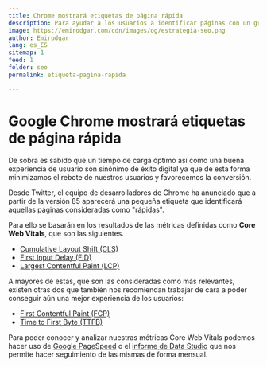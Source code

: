 ```yaml
---
title: Chrome mostrará etiquetas de página rápida
description: Para ayudar a los usuarios a identificar páginas con un gran tiempo de carga, Chrome mostrará una etiqueta para identificar unos buenos valores en las Core Web Vitals.
image: https://emirodgar.com/cdn/images/og/estrategia-seo.png
author: Emirodgar
lang: es_ES
sitemap: 1
feed: 1
folder: seo
permalink: etiqueta-pagina-rapida

--- 
```


# Google Chrome mostrará etiquetas de página rápida

De sobra es sabido que un tiempo de carga óptimo así como una buena experiencia de usuario son sinónimo de éxito digital ya que de esta forma minimizamos el rebote de nuestros usuarios y favorecemos la conversión.

Desde Twitter, el equipo de desarrolladores de Chrome ha anunciado que a partir de la versión 85 aparecerá una pequeña etiqueta que identificará aquellas páginas consideradas como "rápidas".

<amp-twitter 
  width="375"
  height="472"
  layout="responsive"
  data-tweetid="1295390463038349312">
</amp-twitter>

Para ello se basarán en los resultados de las métricas definidas como **Core Web Vitals**, que son las siguientes.

-   [Cumulative Layout Shift (CLS)](https://web.dev/cls/)
-   [First Input Delay (FID)](https://web.dev/fid/)
-   [Largest Contentful Paint (LCP)](https://web.dev/lcp/)

A mayores de estas, que son las consideradas como más relevantes, existen otras dos que también nos recomiendan trabajar de cara a poder conseguir aún una mejor experiencia de los usuarios:

-   [First Contentful Paint (FCP)](https://web.dev/fcp/)
-   [Time to First Byte (TTFB)](https://web.dev/time-to-first-byte/)

Para poder conocer y analizar nuestras métricas Core Web Vitals podemos hacer uso de [Google PageSpeed](https://developers.google.com/speed/pagespeed/insights/?hl=es) o el [informe de Data Studio](https://datastudio.google.com/u/0/reporting/bbc5698d-57bb-4969-9e07-68810b9fa348/page/keDQB?params=%7B%22origin%22:%22https://emirodgar.com%22%7D) que nos permite hacer seguimiento de las mismas de forma mensual.
<!--stackedit_data:
eyJoaXN0b3J5IjpbOTM2NjM1MzI5LDEyNDg0ODMxMjEsLTE2OT
I2MzE3OSwxMzAxMjExODksLTM1NDIwNDUwN119
-->